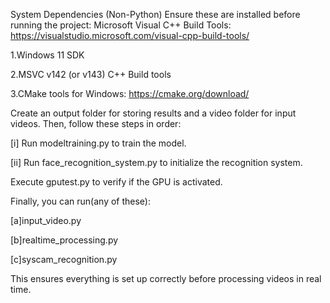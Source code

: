 System Dependencies (Non-Python)
Ensure these are installed before running the project:
Microsoft Visual C++ Build Tools: https://visualstudio.microsoft.com/visual-cpp-build-tools/

1.Windows 11 SDK

2.MSVC v142 (or v143) C++ Build tools

3.CMake tools for Windows: https://cmake.org/download/

Create an output folder for storing results and a video folder for input videos. Then, follow these steps in order:

[i] Run modeltraining.py to train the model.

[ii] Run face_recognition_system.py to initialize the recognition system.

Execute gputest.py to verify if the GPU is activated.

Finally, you can run(any of these):

[a]input_video.py

[b]realtime_processing.py

[c]syscam_recognition.py

This ensures everything is set up correctly before processing videos in real time.

